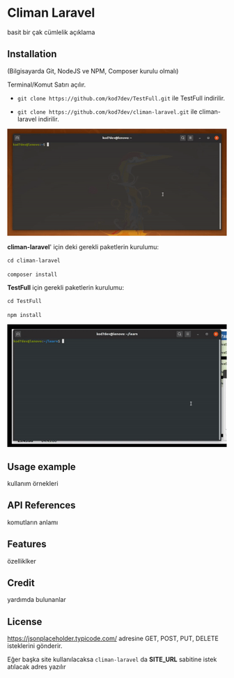 # Climan Laravel

basit bir çak cümlelik açıklama

## Installation

(Bilgisayarda Git, NodeJS ve NPM, Composer kurulu olmalı)

Terminal/Komut Satırı açılır.

- `git clone https://github.com/kod7dev/TestFull.git` ile TestFull indirilir.

- `git clone https://github.com/kod7dev/climan-laravel.git` ile climan-laravel indirilir.

![Installation](readme/kurulum.gif)


**climan-laravel**' için deki gerekli paketlerin kurulumu:

```
cd climan-laravel

composer install
```

**TestFull** için gerekli paketlerin kurulumu:

```
cd TestFull

npm install
```

![Installation](readme/paketlerin-kurulumu.gif)


## Usage example

kullanım örnekleri

## API References

komutların anlamı

## Features

özelliklker

## Credit

yardımda bulunanlar

## License

https://jsonplaceholder.typicode.com/ adresine GET, POST, PUT, DELETE isteklerini gönderir.

Eğer başka site kullanılacaksa `climan-laravel` da **SITE_URL** sabitine istek atılacak adres yazılır
